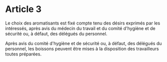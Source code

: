 # Article 3

Le choix des aromatisants est fixé compte tenu des désirs exprimés par les intéressés, après avis du médecin du travail et du comité d'hygiène et de sécurité ou, à défaut, des délégués du personnel.

Après avis du comité d'hygiène et de sécurité ou, à défaut, des délégués du personnel, les boissons peuvent être mises à la disposition des travailleurs toutes préparées.
